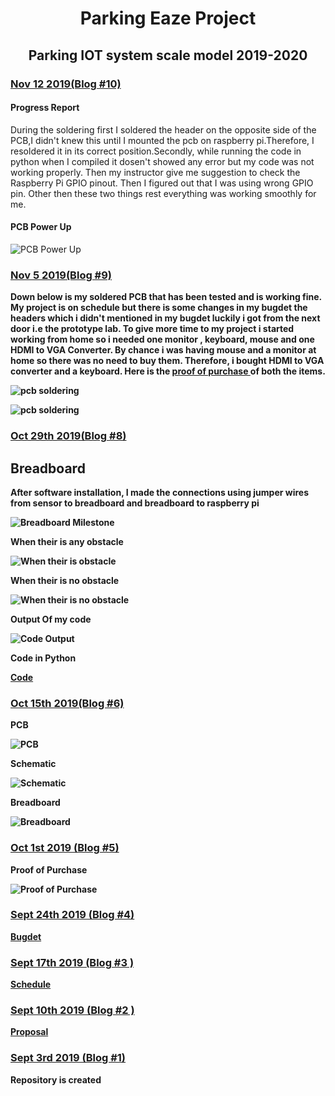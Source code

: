 <html> 
    	<h1><center>Parking Eaze Project</center></h1>
      	<h2><center>Parking IOT system scale model 2019-2020</center></h2>
  <body>
   <h3><u>Nov 12 2019(Blog #10)</u></h3>
   <h4><b>Progress Report</b></h4>
	  <p></b>During the soldering first I soldered the header on the opposite side of the PCB,I didn't knew this until I mounted the pcb on raspberry pi.Therefore, I resoldered it in its correct position.Secondly, while running the code in python when I compiled it dosen't showed any error but my code was not working properly. Then my instructor give me suggestion to check the Raspberry Pi GPIO pinout. Then I figured out that I was using wrong GPIO pin. Other then these two things rest everything was working smoothly for me.</b></p>
   <h4><b>PCB Power Up</b></h4>
   <p><img src = "https://raw.githubusercontent.com/HarleenSaini19/parkingEaze/master/images/PCB_PowerUP.jpg" alt = "PCB Power Up"/></p>
   <h3><u>Nov 5 2019(Blog #9)</u></h3>
   <p><b>Down below is my soldered PCB that has been tested and is working fine. My project is on schedule but there is some changes in my bugdet the headers which i didn't mentioned in my
   bugdet luckily i got from the next door i.e the prototype lab. To give more time to my  project i started working from home so i needed one monitor , keyboard, mouse and one HDMI to VGA
   Converter. By chance i was having mouse and a monitor at home so there was no need to buy them. Therefore, i bought HDMI to VGA converter and a keyboard. Here is the  <a href=" https://raw.githubusercontent.com/HarleenSaini19/parkingEaze/master/images/proof_of_purchase_keyboard_%26_converter.PNG"> proof of purchase </a>
   of both the items.
    <p><img src = "https://raw.githubusercontent.com/HarleenSaini19/parkingEaze/master/images/pcb_backSide.jpg " alt="pcb soldering"/></p>
    <p><img src = " https://raw.githubusercontent.com/HarleenSaini19/parkingEaze/master/images/pcb_frontSide.jpg" alt="pcb soldering"/></p>
	<h3><u>Oct 29th 2019(Blog #8)</u></h3>
	<h2>Breadboard</h2>
	<p><b>After software installation, I made the connections using jumper wires from sensor to breadboard and breadboard to raspberry pi</b></p>
	<p><img src = "https://raw.githubusercontent.com/HarleenSaini19/parkingEaze/master/images/Breadboard.jpg" alt = " Breadboard Milestone"/></p>
	<p><b>When their is any obstacle</b></p>
	<p><img src = "https://raw.githubusercontent.com/HarleenSaini19/parkingEaze/master/images/LED_glows_when_their_is_obstacle.jpg" alt = "When their is obstacle"/></p>
	<p><b>When their is no obstacle</b></p>
	<p><img src = "https://raw.githubusercontent.com/HarleenSaini19/parkingEaze/master/images/LED_off_when_their_is_no_obstacle.jpg" alt ="When their is no obstacle"/></p>
	<p><b>Output Of my code</b></p>
	<p><img src = "https://raw.githubusercontent.com/HarleenSaini19/parkingEaze/master/images/Output_of_code.png" alt ="Code Output"/></p>
	<p><b>Code in Python</b></p>
	<p><a href = "https://github.com/HarleenSaini19/parkingEaze/blob/master/firmware/python_code.py">Code</a></p>
    <h3><u>Oct 15th 2019(Blog #6)</u></h3>
	<p><b>PCB</b></p>
    <p><img src = "https://raw.githubusercontent.com/HarleenSaini19/parkingEaze/master/images/HarleenSaini_parkingEazeV1_pcb.png" alt ="PCB"/></p>
	<p><b>Schematic</b></p>
    <p><img src ="https://raw.githubusercontent.com/HarleenSaini19/parkingEaze/master/images/HarleenSaini_parkingEaze_schem.png" alt ="Schematic"/></p>
	<p><b>Breadboard</b></p>
    <p><img src = "https://raw.githubusercontent.com/HarleenSaini19/parkingEaze/master/images/HarleenSaini_parkingEazeV1_bb.png" alt ="Breadboard"/></p>
	<h3><u>Oct 1st 2019 (Blog #5)</u></h3>
	<p><b>Proof of Purchase</b></p>
	<p> <img src ="https://raw.githubusercontent.com/HarleenSaini19/parkingEaze/master/images/Proof_Of_Purchase.PNG" alt = "Proof of Purchase"/></p>
	<h3><u>Sept 24th 2019 (Blog #4)</u></h3>
	<p> <a href="https://github.com/HarleenSaini19/parkingEaze/blob/master/documentation/budget.xlsx">Bugdet</a></p>
	<h3><u>Sept 17th 2019 (Blog #3 )</u></h3>
	<p> <a href="https://github.com/HarleenSaini19/parkingEaze/blob/master/documentation/Schedule.mpp">Schedule</a></p>
	<h3><u>Sept 10th 2019 (Blog #2 )</u></h3>
	<p> <a href="https://github.com/HarleenSaini19/parkingEaze/blob/master/documentation/ProposalContentHarlenKaurSainiRev03.xlsx">Proposal</a></p>
	<h3><u>Sept 3rd 2019 (Blog #1)</u></h3>
	<p>Repository is created</p>
 
